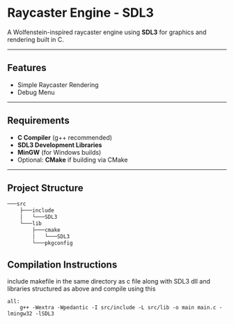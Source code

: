 # Raycaster Engine - SDL3

A Wolfenstein-inspired raycaster engine using **SDL3** for graphics and rendering built in C.

---

## Features

- Simple Raycaster Rendering
- Debug Menu
  
---

## Requirements

- **C Compiler** (g++ recommended)  
- **SDL3 Development Libraries**  
- **MinGW** (for Windows builds)  
- Optional: **CMake** if building via CMake
  
---

## Project Structure
```bash
───src
    ├───include
    │   └───SDL3
    └───lib
        ├───cmake
        │   └───SDL3
        └───pkgconfig
```

## Compilation Instructions

include makefile in the same directory as c file along with SDL3 dll and libraries structured as above and compile using this

```
all:
	g++ -Wextra -Wpedantic -I src/include -L src/lib -o main main.c -lmingw32 -lSDL3

```
